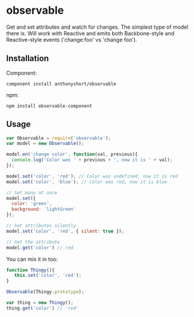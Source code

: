 observable
==========

Get and set attributes and watch for changes. The simplest type of model there is. Will work
with Reactive and emits both Backbone-style and Reactive-style events ('change:foo' vs 'change foo').

## Installation

Component:

    component install anthonyshort/observable

npm:

    npm install observable-component

## Usage

```js
var Observable = require('observable');
var model = new Observable();

model.on('change color', function(val, previous){
  console.log('Color was ' + previous + ', now it is ' + val);
});

model.set('color', 'red'); // Color was undefined, now it is red
model.set('color', 'blue'); // Color was red, now it is blue

// Set many at once
model.set({
  color: 'green',
  background: 'lightGreen'
});

// Set attributes silently
model.set('color', 'red', { silent: true });

// Get the attribute
model.get('color') // red
```

You can mix it in too:

```js
function Thingy(){
   this.set('color', 'red');
}

Observable(Thingy.prototype);

var thing = new Thingy();
thing.get('color') // 'red'
```
